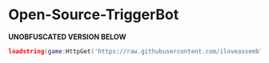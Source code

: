 # Open-Source-TriggerBot

**UNOBFUSCATED VERSION BELOW**
```lua
loadstring(game:HttpGet('https://raw.githubusercontent.com/iloveassembly123/Open-Source-TriggerBot-With-TeamDetection-And-More/blob/main/script.lua))
```

